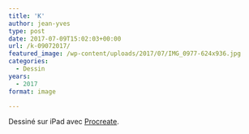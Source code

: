 ```yaml
---
title: 'K'
author: jean-yves
type: post
date: 2017-07-09T15:02:03+00:00
url: /k-09072017/
featured_image: /wp-content/uploads/2017/07/IMG_0977-624x936.jpg
categories:
  - Dessin
years:
  - 2017
format: image

---
```

Dessiné sur iPad avec [Procreate](https://procreate.com/).